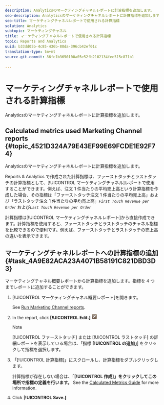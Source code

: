 ```yaml
---
description: Analyticsのマーケティングチャネルレポートに計算指標を追加します。
seo-description: Analyticsのマーケティングチャネルレポートに計算指標を追加します。
seo-title: マーケティングチャネルレポートで使用される計算指標
solution: Analytics
subtopic: マーケティングチャネル
title: マーケティングチャネルレポートで使用される計算指標
topic: Reports and Analytics
uuid: b33dd05b-4c85-436b-88da-396cb42ef01c
translation-type: tm+mt
source-git-commit: 86fe1b3650100a05e52fb2102134fee515c871b1

---
```



# マーケティングチャネルレポートで使用される計算指標

Analyticsのマーケティングチャネルレポートに計算指標を追加します。

## Calculated metrics used Marketing Channel reports {#topic_4521D324A79E43EF99E69FCDE1E92F74}

Analyticsのマーケティングチャネルレポートに計算指標を追加します。

Reports &amp; Analytics で作成された計算指標は、ファーストタッチとラストタッチの計算指標として、[!UICONTROL マーケティングチャネル]レポートで使用することができます。例えば、注文 1 件当たりの平均売上高という計算指標を作成した場合、その指標は「ファーストタッチ注文 1 件当たりの平均売上高」および「ラストタッチ注文 1 件当たりの平均売上高」*`First Touch Revenue per Order`* および&#x200B;*`Last Touch Revenue per Order`*

計算指標は[!UICONTROL マーケティングチャネルレポート]から直接作成できます。計算指標を使用すると、ファーストタッチとラストタッチのチャネル指標を比較できるので便利です。例えば、ファーストタッチとラストタッチの売上高の違いを表示できます。

## マーケティングチャネルレポートへの計算指標の追加 {#task_4A9E82ACA23A4071B58191C821DBD3D3}

マーケティングチャネル概要レポートから計算指標を追加します。指標を 4 つまでレポートに追加することができます。

1. [!UICONTROL マーケティングチャネル概要レポート]を開きます。

   See [Run Marketing Channel reports](../../components/c-marketing-channels/t-reports-sc.md#task_AED9E5814809432AB00955CC54F80C84).

1. In the report, click **[!UICONTROL Edit.]** ![](assets/metric_edit_icon.png)

   >[!NOTE]
   >
   >[!UICONTROL ファーストタッチ] または [!UICONTROL ラストタッチ] の詳細レポートを表示している場合は、「指標 **[!UICONTROL の追加」]** をクリックして指標を選択します。

1. 「[!UICONTROL 計算指標]」にスクロールし、計算指標をダブルクリックします。

   計算指標が存在しない場合は、「**[!UICONTROL 作成]」をクリックしてこの場所で指標の定義を行います。** See the [Calculated Metrics Guide](https://marketing.adobe.com/resources/help/en_US/analytics/calcmetrics/) for more information.
1. Click **[!UICONTROL Save.]**
